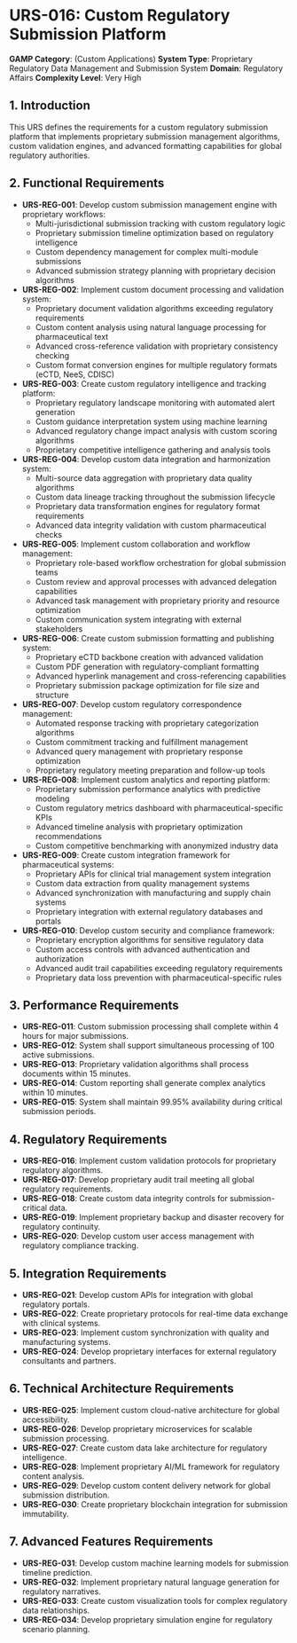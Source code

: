 # URS-016: Custom Regulatory Submission Platform
**GAMP Category**: (Custom Applications)
**System Type**: Proprietary Regulatory Data Management and Submission System
**Domain**: Regulatory Affairs
**Complexity Level**: Very High

## 1. Introduction
This URS defines the requirements for a custom regulatory submission platform that implements proprietary submission management algorithms, custom validation engines, and advanced formatting capabilities for global regulatory authorities.

## 2. Functional Requirements
- **URS-REG-001**: Develop custom submission management engine with proprietary workflows:
  - Multi-jurisdictional submission tracking with custom regulatory logic
  - Proprietary submission timeline optimization based on regulatory intelligence
  - Custom dependency management for complex multi-module submissions
  - Advanced submission strategy planning with proprietary decision algorithms
- **URS-REG-002**: Implement custom document processing and validation system:
  - Proprietary document validation algorithms exceeding regulatory requirements
  - Custom content analysis using natural language processing for pharmaceutical text
  - Advanced cross-reference validation with proprietary consistency checking
  - Custom format conversion engines for multiple regulatory formats (eCTD, NeeS, CDISC)
- **URS-REG-003**: Create custom regulatory intelligence and tracking platform:
  - Proprietary regulatory landscape monitoring with automated alert generation
  - Custom guidance interpretation system using machine learning
  - Advanced regulatory change impact analysis with custom scoring algorithms
  - Proprietary competitive intelligence gathering and analysis tools
- **URS-REG-004**: Develop custom data integration and harmonization system:
  - Multi-source data aggregation with proprietary data quality algorithms
  - Custom data lineage tracking throughout the submission lifecycle
  - Proprietary data transformation engines for regulatory format requirements
  - Advanced data integrity validation with custom pharmaceutical checks
- **URS-REG-005**: Implement custom collaboration and workflow management:
  - Proprietary role-based workflow orchestration for global submission teams
  - Custom review and approval processes with advanced delegation capabilities
  - Advanced task management with proprietary priority and resource optimization
  - Custom communication system integrating with external stakeholders
- **URS-REG-006**: Create custom submission formatting and publishing system:
  - Proprietary eCTD backbone creation with advanced validation
  - Custom PDF generation with regulatory-compliant formatting
  - Advanced hyperlink management and cross-referencing capabilities
  - Proprietary submission package optimization for file size and structure
- **URS-REG-007**: Develop custom regulatory correspondence management:
  - Automated response tracking with proprietary categorization algorithms
  - Custom commitment tracking and fulfillment management
  - Advanced query management with proprietary response optimization
  - Proprietary regulatory meeting preparation and follow-up tools
- **URS-REG-008**: Implement custom analytics and reporting platform:
  - Proprietary submission performance analytics with predictive modeling
  - Custom regulatory metrics dashboard with pharmaceutical-specific KPIs
  - Advanced timeline analysis with proprietary optimization recommendations
  - Custom competitive benchmarking with anonymized industry data
- **URS-REG-009**: Create custom integration framework for pharmaceutical systems:
  - Proprietary APIs for clinical trial management system integration
  - Custom data extraction from quality management systems
  - Advanced synchronization with manufacturing and supply chain systems
  - Proprietary integration with external regulatory databases and portals
- **URS-REG-010**: Develop custom security and compliance framework:
  - Proprietary encryption algorithms for sensitive regulatory data
  - Custom access controls with advanced authentication and authorization
  - Advanced audit trail capabilities exceeding regulatory requirements
  - Proprietary data loss prevention with pharmaceutical-specific rules

## 3. Performance Requirements
- **URS-REG-011**: Custom submission processing shall complete within 4 hours for major submissions.
- **URS-REG-012**: System shall support simultaneous processing of 100 active submissions.
- **URS-REG-013**: Proprietary validation algorithms shall process documents within 15 minutes.
- **URS-REG-014**: Custom reporting shall generate complex analytics within 10 minutes.
- **URS-REG-015**: System shall maintain 99.95% availability during critical submission periods.

## 4. Regulatory Requirements
- **URS-REG-016**: Implement custom validation protocols for proprietary regulatory algorithms.
- **URS-REG-017**: Develop proprietary audit trail meeting all global regulatory requirements.
- **URS-REG-018**: Create custom data integrity controls for submission-critical data.
- **URS-REG-019**: Implement proprietary backup and disaster recovery for regulatory continuity.
- **URS-REG-020**: Develop custom user access management with regulatory compliance tracking.

## 5. Integration Requirements
- **URS-REG-021**: Develop custom APIs for integration with global regulatory portals.
- **URS-REG-022**: Create proprietary protocols for real-time data exchange with clinical systems.
- **URS-REG-023**: Implement custom synchronization with quality and manufacturing systems.
- **URS-REG-024**: Develop proprietary interfaces for external regulatory consultants and partners.

## 6. Technical Architecture Requirements
- **URS-REG-025**: Implement custom cloud-native architecture for global accessibility.
- **URS-REG-026**: Develop proprietary microservices for scalable submission processing.
- **URS-REG-027**: Create custom data lake architecture for regulatory intelligence.
- **URS-REG-028**: Implement proprietary AI/ML framework for regulatory content analysis.
- **URS-REG-029**: Develop custom content delivery network for global submission distribution.
- **URS-REG-030**: Create proprietary blockchain integration for submission immutability.

## 7. Advanced Features Requirements
- **URS-REG-031**: Develop custom machine learning models for submission timeline prediction.
- **URS-REG-032**: Implement proprietary natural language generation for regulatory narratives.
- **URS-REG-033**: Create custom visualization tools for complex regulatory data relationships.
- **URS-REG-034**: Develop proprietary simulation engine for regulatory scenario planning.